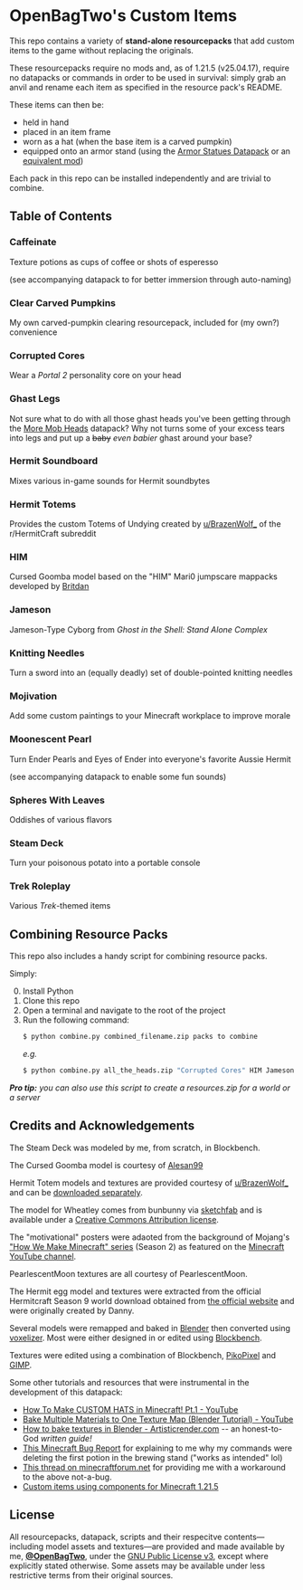# OpenBagTwo's Custom Items

This repo contains a variety of **stand-alone resourcepacks** that add custom
items to the game without replacing the originals.

These resourcepacks require no mods and, as of 1.21.5 (v25.04.17), require no
datapacks or commands in order to be used in survival: simply grab an anvil
and rename each item as specified in the resource pack's README.

These items can then be:
- held in hand
- placed in an item frame
- worn as a hat (when the base item is a carved pumpkin)
- equipped onto an armor stand (using the
  [Armor Statues Datapack](https://modrinth.com/datapack/armor-statues-datapack)
  or an [equivalent mod](https://modrinth.com/mod/armor-poser))

Each pack in this repo can be installed independently and are trivial to
combine.

## Table of Contents

### Caffeinate

Texture potions as cups of coffee or shots of esperesso

(see accompanying datapack to for better immersion through auto-naming)


### Clear Carved Pumpkins

My own carved-pumpkin clearing resourcepack, included for (my own?) convenience


### Corrupted Cores

Wear a _Portal 2_ personality core on your head


### Ghast Legs

Not sure what to do with all those ghast heads you've been getting through
the [More Mob Heads](https://vanillatweaks.net/picker/datapacks/) datapack?
Why not turns some of your excess tears into legs and put up a ~~baby~~
_even babier_ ghast around your base?


### Hermit Soundboard

Mixes various in-game sounds for Hermit soundbytes


### Hermit Totems

Provides the custom Totems of Undying created by
[u/BrazenWolf_](https://www.reddit.com/r/HermitCraft/comments/xnir7p/hermit_totems_s9_members_completed/)
of the r/HermitCraft subreddit


### HIM

Cursed Goomba model based on the "HIM" Mari0 jumpscare mappacks
developed by [Britdan](https://www.youtube.com/@britdan)


### Jameson

Jameson-Type Cyborg from _Ghost in the Shell: Stand Alone Complex_


### Knitting Needles

Turn a sword into an (equally deadly) set of double-pointed knitting needles


### Mojivation

Add some custom paintings to your Minecraft workplace to improve morale


### Moonescent Pearl

Turn Ender Pearls and Eyes of Ender into everyone's favorite Aussie Hermit

(see accompanying datapack to enable some fun sounds)


### Spheres With Leaves

Oddishes of various flavors


### Steam Deck

Turn your poisonous potato into a portable console


### Trek Roleplay

Various _Trek_-themed items

## Combining Resource Packs

This repo also includes a handy script for combining resource packs.

Simply:

0. Install Python
1. Clone this repo
2. Open a terminal and navigate to the root of the project
3. Run the following command:
   ```bash
   $ python combine.py combined_filename.zip packs to combine
   ```
   _e.g._
   ```bash
   $ python combine.py all_the_heads.zip "Corrupted Cores" HIM Jameson Trek
   ```

_**Pro tip:** you can also use this script to create a resources.zip for a world or a server_


## Credits and Acknowledgements

The Steam Deck was modeled by me, from scratch, in Blockbench.

The Cursed Goomba model is courtesy of [Alesan99](https://github.com/alesan99/mari0_ae)

Hermit Totem models and textures are provided courtesy of [u/BrazenWolf_](https://www.reddit.com/user/BrazenWolf_/) and
can be [downloaded separately](https://www.reddit.com/r/HermitCraft/comments/xnir7p/hermit_totems_s9_members_completed/).

The model for Wheatley comes from bunbunny via
[sketchfab](https://sketchfab.com/3d-models/wheatley-b6f0d60656a1470e80f6d1e4f3b611ab)
and is available under a [Creative Commons Attribution license](http://creativecommons.org/licenses/by/4.0/).

The "motivational" posters were adaoted from the background of Mojang's
["How We Make Minecraft" series](https://www.youtube.com/playlist?list=PLZHdY_46KnYtODUzKsnX_KWI4fAdUVdGk)
(Season 2) as featured on the
[Minecraft YouTube channel](https://www.youtube.com/minecraft).

PearlescentMoon textures are all courtesy of PearlescentMoon.

The Hermit egg model and textures were extracted from the official Hermitcraft Season 9 world download
obtained from [the official website](https://hermitcraft.com/) and were originally created by Danny.

Several models were remapped and baked in [Blender](https://www.blender.org/) then converted using
[voxelizer](https://drububu.com/miscellaneous/voxelizer). Most were either designed in or
edited using [Blockbench](https://www.blockbench.net/).

Textures were edited using a combination of Blockbench,
[PikoPixel](http://twilightedge.com/mac/pikopixel/)
and [GIMP](https://www.gimp.org/).

Some other tutorials and resources that were instrumental in the development of this datapack:

- [How To Make CUSTOM HATS in Minecraft! Pt.1 - YouTube](https://www.youtube.com/watch?v=YBZbQGNxf18)
- [Bake Multiple Materials to One Texture Map (Blender Tutorial) - YouTube](https://www.youtube.com/watch?v=wG6ON8wZYLc)
- [How to bake textures in Blender - Artisticrender.com](https://artisticrender.com/how-to-bake-textures-in-blender/) --
    an honest-to-God _written guide!_
- [This Minecraft Bug Report](https://bugs.mojang.com/browse/MC-141876) for explaining to me why my commands were deleting
    the first potion in the brewing stand ("works as intended" lol)
- [This thread on minecraftforum.net](https://www.minecraftforum.net/forums/minecraft-java-edition/redstone-discussion-and/commands-command-blocks-and/2982699-how-to-execute-if-chest-has-a-item-in-it) for providing me with a workaround to the above not-a-bug.
- [Custom items using components for Minecraft 1.21.5](https://www.youtube.com/watch?v=u1HrSYR3DrU)


## License

All resourcepacks, datapack, scripts and their respecitve contents—including model
assets and textures—are provided and made available by me,
[**@OpenBagTwo**](https://github.com/OpenBagTwo/), under
the [GNU Public License v3](https://www.gnu.org/licenses/gpl-3.0.en.html),
except where explicitly stated otherwise. Some assets may be available under
less restrictive terms from their original sources.
